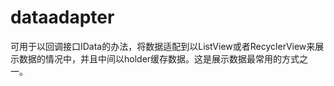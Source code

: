 # dataadapter
可用于以回调接口IData的办法，将数据适配到以ListView或者RecyclerView来展示数据的情况中，并且中间以holder缓存数据。这是展示数据最常用的方式之一。
